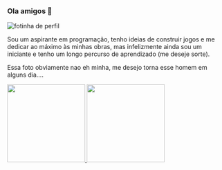 ### Ola amigos 👋


![fotinha de perfil](https://avatars.githubusercontent.com/u/75152441?v=4)

Sou um aspirante em programação, tenho ideias de construir jogos e me dedicar ao máximo às minhas obras, mas infelizmente ainda sou um iniciante e tenho um longo percurso de aprendizado (me deseje sorte).<br>

Essa foto obviamente nao eh minha, me desejo torna esse homem em alguns dia....<br>

 <div>
  <a href="https://github.com/petter576/">
  <img height="180em" src="https://github-readme-stats.vercel.app/api?username=petter576&show_icons=true&theme=dark&include_all_commits=true&count_private=true"/>
  <img height="180em" src="https://github-readme-stats.vercel.app/api/top-langs/?username=petter576&layout=compact&langs_count=7&theme=dark"/>
</div>

